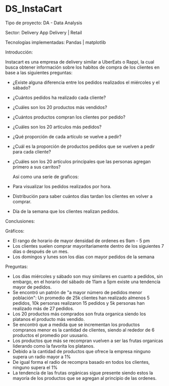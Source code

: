 # DS_InstaCart

Tipo de proyecto:  DA - Data Analysis

Sector: Delivery App Delivery | Retail

Tecnologías implementadas: Pandas | matplotlib

Introducción: 

Instacart es una empresa de delivery similar a UberEats o Rappi, la cual busca obtener información sobre los habitos de compra de los clientes en base a las siguientes preguntas:

- ¿Existe alguna diferencia entre los pedidos realizados el miércoles y el sábado?
- ¿Cuántos pedidos ha realizado cada cliente?
- ¿Cuáles son los 20 productos más vendidos?
- ¿Cuántos productos compran los clientes por pedido?
- ¿Cuáles son los 20 artículos más pedidos?
- ¿Qué proporción de cada artículo se vuelve a pedir?
- ¿Cuál es la proporción de productos pedidos que se vuelven a pedir para cada cliente?
- ¿Cuáles son los 20 artículos principales que las personas agregan primero a sus carritos?

  Así como una seríe de graficos: 
- Para visualizar los pedidos realizados por hora.
- Distribución para saber cuántos días tardan los clientes en volver a comprar.
- Día de la semana que los clientes realizan pedidos.

Conclusiones:

Gráficos:
- El rango de horario de mayor densidad de ordenes es 9am - 5 pm
- Los clientes suelen comprar mayoritariamente dentro de los siguientes 7 días o después de un mes. 
- Los domingos y lunes son los días con mayor pedidos de la semana

Preguntas:
- Los días miércoles y sábado son muy similares en cuanto a pedidos, sin embargo, en el horario del sábado de 11am a 5pm existe una tendencía mayor de pedidos.
- Se encontró un patrón de "a mayor número de pedidos menor población": Un promedio de 25k clientes han realizado almenos 5 pedidos, 10k personas realizaron 15 pedidos y 5k personas han realizado más de 27 pedidos.
- Los 20 productos más comprados son fruta organica siendo los platanos el producto más vendido.
- Se encontró que a medida que se incrementan los productos compranos menor es la cantidad de clientes, siendo al rededor de 6 productos el promedio por ususario.
- Los productos que más se recompran vuelven a ser las frutas organicas liderando como la favorita los platanos.
- Debido a la cantidad de productos que ofrece la empresa ninguno supera un radio mayor a 1%
- De igual forma el radio de recompra basado en todos los clientes, ninguno supera el 1%
- La tendencía de las frutas orgánicas sigue presente siendo estos la mayoría de los productos que se agregan al principio de las ordenes.

  
